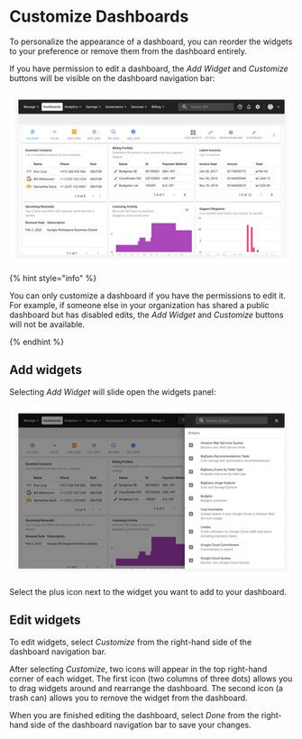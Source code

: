 # Customize Dashboards

To personalize the appearance of a dashboard, you can reorder the widgets to your preference or remove them from the dashboard entirely.

If you have permission to edit a dashboard, the _Add Widget_ and _Customize_ buttons will be visible on the dashboard navigation bar:

![A screenshot the default CMP dashboard](../.gitbook/assets/cmp-dashboard.png)

{% hint style="info" %}

You can only customize a dashboard if you have the permissions to edit it. For example, if someone else in your organization has shared a public dashboard but has disabled edits, the _Add Widget_ and _Customize_ buttons will not be available.

{% endhint %}

## Add widgets

Selecting _Add Widget_ will slide open the widgets panel:

![A screenshot showing the location the widgets panel](../.gitbook/assets/cmp-dashboard-add-widgets.png)

Select the plus icon next to the widget you want to add to your dashboard.

## Edit widgets

To edit widgets, select _Customize_ from the right-hand side of the dashboard navigation bar.

After selecting _Customize_, two icons will appear in the top right-hand corner of each widget. The first icon (two columns of three dots) allows you to drag widgets around and rearrange the dashboard. The second icon (a trash can) allows you to remove the widget from the dashboard.

When you are finished editing the dashboard, select _Done_ from the right-hand side of the dashboard navigation bar to save your changes.
